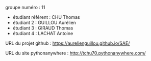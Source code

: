 groupe numéro : 11

* étudiant référent : CHU Thomas
* étudiant 2 : GUILLOU Aurélien
* étudiant 3 : GIRAUD Thomas
* étudiant 4 : LACHAT Antoine

URL du projet github : https://aurelienguillou.github.io/SAE/

URL du site pythonanywhere : http://tchu70.pythonanywhere.com/

